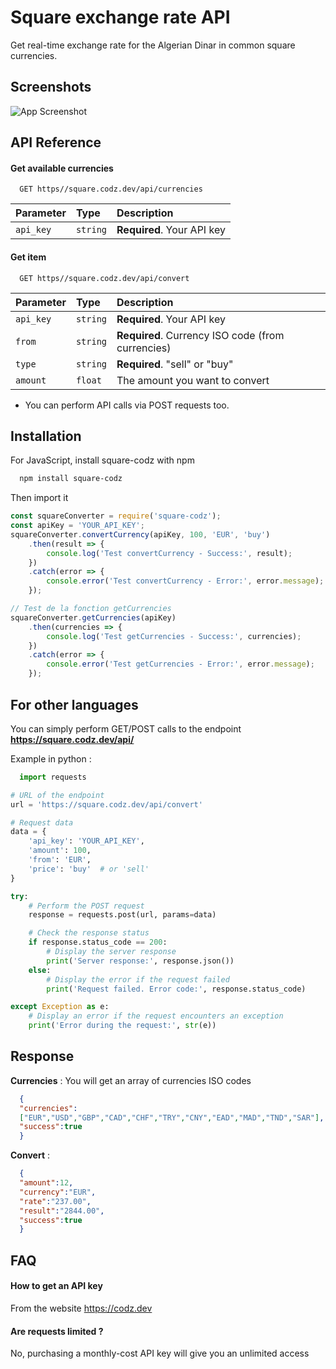 
# Square exchange rate API

Get real-time exchange rate for the Algerian Dinar in common square currencies.




## Screenshots

![App Screenshot](https://codz.dev/projects/square.png)


## API Reference

#### Get available currencies

```http
  GET https//square.codz.dev/api/currencies
```

| Parameter | Type     | Description                |
| :-------- | :------- | :------------------------- |
| `api_key` | `string` | **Required**. Your API key |

#### Get item

```http
  GET https//square.codz.dev/api/convert
```

| Parameter | Type     | Description                       |
| :-------- | :------- | :-------------------------------- |
| `api_key` | `string` | **Required**. Your API key |
| `from` | `string` | **Required**. Currency ISO code (from currencies) |
| `type` | `string` | **Required**. "sell" or "buy" |
| `amount` | `float` | The amount you want to convert |


- You can perform API calls via POST requests too.


## Installation

For JavaScript, install square-codz with npm

```bash
  npm install square-codz
```

Then import it 

```javascript
const squareConverter = require('square-codz');
const apiKey = 'YOUR_API_KEY';
squareConverter.convertCurrency(apiKey, 100, 'EUR', 'buy')
    .then(result => {
        console.log('Test convertCurrency - Success:', result);
    })
    .catch(error => {
        console.error('Test convertCurrency - Error:', error.message);
    });

// Test de la fonction getCurrencies
squareConverter.getCurrencies(apiKey)
    .then(currencies => {
        console.log('Test getCurrencies - Success:', currencies);
    })
    .catch(error => {
        console.error('Test getCurrencies - Error:', error.message);
    });
```



## For other languages

You can simply perform GET/POST calls to the endpoint
__https://square.codz.dev/api/__

Example in python : 

```python
  import requests

# URL of the endpoint
url = 'https://square.codz.dev/api/convert'

# Request data
data = {
    'api_key': 'YOUR_API_KEY',
    'amount': 100,
    'from': 'EUR',
    'price': 'buy'  # or 'sell'
}

try:
    # Perform the POST request
    response = requests.post(url, params=data)

    # Check the response status
    if response.status_code == 200:
        # Display the server response
        print('Server response:', response.json())
    else:
        # Display the error if the request failed
        print('Request failed. Error code:', response.status_code)

except Exception as e:
    # Display an error if the request encounters an exception
    print('Error during the request:', str(e))

```


## Response

__Currencies__ : You will get an array of currencies ISO codes

```json
  {
  "currencies":
  ["EUR","USD","GBP","CAD","CHF","TRY","CNY","EAD","MAD","TND","SAR"],
  "success":true
  }
```


__Convert__ : 

```json
  {
  "amount":12,
  "currency":"EUR",
  "rate":"237.00",
  "result":"2844.00",
  "success":true
  }
```


## FAQ

#### How to get an API key

From the website https://codz.dev

#### Are requests limited ?

No, purchasing a monthly-cost API key will give you an unlimited access
